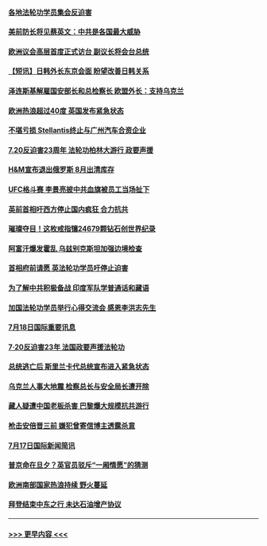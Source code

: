 #### [各地法轮功学员集会反迫害](../pages/prog202/a103481889.md?t=07190551) 
#### [美前防长将见蔡英文：中共是各国最大威胁](../pages/prog202/a103481875.md?t=07190551) 
#### [欧洲议会高层首度正式访台 副议长将会台总统](../pages/prog202/a103481873.md?t=07190551) 
#### [【短讯】日韩外长东京会面 盼望改善日韩关系](../pages/prog202/a103481871.md?t=07190551) 
#### [泽连斯基解雇国安部长和总检察长 欧盟外长：支持乌克兰](../pages/prog202/a103481879.md?t=07190551) 
#### [欧洲热浪超过40度 英国发布紧急状态](../pages/prog202/a103481885.md?t=07190551) 
#### [不堪亏损 Stellantis终止与广州汽车合资企业](../pages/prog202/a103481820.md?t=07190551) 
#### [7.20反迫害23周年 法轮功柏林大游行 政要声援](../pages/prog202/a103481620.md?t=07190551) 
#### [H&M宣布退出俄罗斯 8月出清库存](../pages/prog202/a103481770.md?t=07190551) 
#### [UFC格斗赛 李景亮披中共血旗被员工当场扯下](../pages/prog202/a103481752.md?t=07190551) 
#### [英前首相吁西方停止国内疯狂 合力抗共](../pages/prog202/a103481625.md?t=07190551) 
#### [璀璨夺目！这枚戒指镶24679颗钻石创世界纪录](../pages/prog202/a103481514.md?t=07190551) 
#### [阿富汗爆发霍乱 乌兹别克斯坦加强边境检查](../pages/prog202/a103481642.md?t=07190551) 
#### [首相府前请愿 英法轮功学员吁停止迫害](../pages/prog202/a103481615.md?t=07190551) 
#### [为了解中共积极备战 印度军队学普通话和藏语](../pages/prog202/a103481629.md?t=07190551) 
#### [加国法轮功学员举行心得交流会 感恩李洪志先生](../pages/prog202/a103481612.md?t=07190551) 
#### [7月18日国际重要讯息](../pages/prog202/a103481605.md?t=07190551) 
#### [7·20反迫害23年 法国政要声援法轮功](../pages/prog202/a103481545.md?t=07190551) 
#### [总统逃亡后 斯里兰卡代总统宣布进入紧急状态](../pages/prog202/a103481513.md?t=07190551) 
#### [乌克兰人事大地震 检察总长与安全局长遭开除](../pages/prog202/a103481494.md?t=07190551) 
#### [藏人疑遭中国老板杀害 巴黎爆大规模抗共游行](../pages/prog202/a103481438.md?t=07190551) 
#### [枪击安倍晋三前 嫌犯曾寄信博主透露杀意](../pages/prog202/a103481324.md?t=07190551) 
#### [7月17日国际新闻简讯](../pages/prog202/a103481267.md?t=07190551) 
#### [普京命在旦夕？英官员驳斥“一厢情愿”的猜测](../pages/prog202/a103481275.md?t=07190551) 
#### [欧洲南部国家热浪持续 野火蔓延](../pages/prog202/a103481260.md?t=07190551) 
#### [拜登结束中东之行 未达石油增产协议](../pages/prog202/a103481262.md?t=07190551) 

----
#### [ >>> 更早内容 <<< ](../indexes/prog202-earlier.md)
